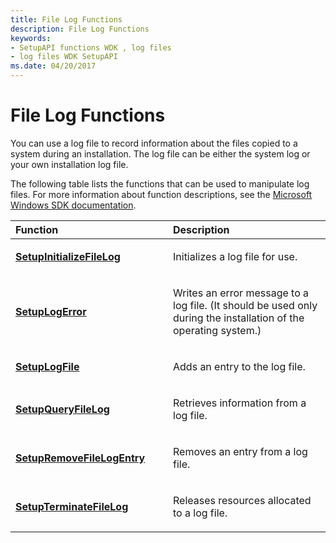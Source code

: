 ```yaml
---
title: File Log Functions
description: File Log Functions
keywords:
- SetupAPI functions WDK , log files
- log files WDK SetupAPI
ms.date: 04/20/2017
---
```


# File Log Functions





You can use a log file to record information about the files copied to a system during an installation. The log file can be either the system log or your own installation log file.

The following table lists the functions that can be used to manipulate log files. For more information about function descriptions, see the [Microsoft Windows SDK documentation](/documentation/).

<table>
<colgroup>
<col width="50%" />
<col width="50%" />
</colgroup>
<thead>
<tr class="header">
<th align="left">Function</th>
<th align="left">Description</th>
</tr>
</thead>
<tbody>
<tr class="odd">
<td align="left"><p><a href="/windows/win32/api/setupapi/nf-setupapi-setupinitializefileloga" data-raw-source="[&lt;strong&gt;SetupInitializeFileLog&lt;/strong&gt;](/windows/win32/api/setupapi/nf-setupapi-setupinitializefileloga)"><strong>SetupInitializeFileLog</strong></a></p></td>
<td align="left"><p>Initializes a log file for use.</p></td>
</tr>
<tr class="even">
<td align="left"><p><a href="/windows/win32/api/setupapi/nf-setupapi-setuplogerrora" data-raw-source="[&lt;strong&gt;SetupLogError&lt;/strong&gt;](/windows/win32/api/setupapi/nf-setupapi-setuplogerrora)"><strong>SetupLogError</strong></a></p></td>
<td align="left"><p>Writes an error message to a log file. (It should be used only during the installation of the operating system.)</p></td>
</tr>
<tr class="odd">
<td align="left"><p><a href="/windows/win32/api/setupapi/nf-setupapi-setuplogfilea" data-raw-source="[&lt;strong&gt;SetupLogFile&lt;/strong&gt;](/windows/win32/api/setupapi/nf-setupapi-setuplogfilea)"><strong>SetupLogFile</strong></a></p></td>
<td align="left"><p>Adds an entry to the log file.</p></td>
</tr>
<tr class="even">
<td align="left"><p><a href="/windows/win32/api/setupapi/nf-setupapi-setupqueryfileloga" data-raw-source="[&lt;strong&gt;SetupQueryFileLog&lt;/strong&gt;](/windows/win32/api/setupapi/nf-setupapi-setupqueryfileloga)"><strong>SetupQueryFileLog</strong></a></p></td>
<td align="left"><p>Retrieves information from a log file.</p></td>
</tr>
<tr class="odd">
<td align="left"><p><a href="/windows/win32/api/setupapi/nf-setupapi-setupremovefilelogentrya" data-raw-source="[&lt;strong&gt;SetupRemoveFileLogEntry&lt;/strong&gt;](/windows/win32/api/setupapi/nf-setupapi-setupremovefilelogentrya)"><strong>SetupRemoveFileLogEntry</strong></a></p></td>
<td align="left"><p>Removes an entry from a log file.</p></td>
</tr>
<tr class="even">
<td align="left"><p><a href="/windows/win32/api/setupapi/nf-setupapi-setupterminatefilelog" data-raw-source="[&lt;strong&gt;SetupTerminateFileLog&lt;/strong&gt;](/windows/win32/api/setupapi/nf-setupapi-setupterminatefilelog)"><strong>SetupTerminateFileLog</strong></a></p></td>
<td align="left"><p>Releases resources allocated to a log file.</p></td>
</tr>
</tbody>
</table>


